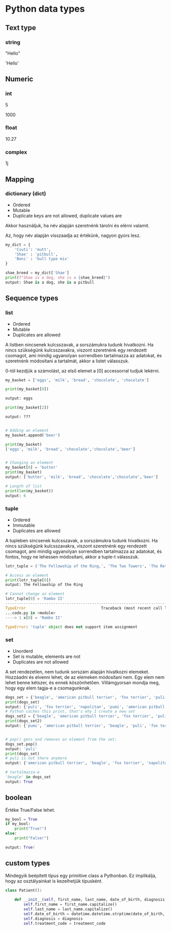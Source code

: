 # Python data types


## Text type

### string

"Hello"

'Hello'


## Numeric

### int
5

1000


### float

10.27


### complex
1j


## Mapping

### dictionary (dict)

* Ordered
* Mutable
* Duplicate keys are not allowed, duplicate values are

Akkor használjuk, ha név alapján szeretnénk tárolni és elérni valamit.

Az, hogy név alapján visszaadja az értékünk, nagyon gyors lesz.

```python
my_dict = {
    'Csuti': 'mutt',
    'Shae' : 'pitbull',
    'Boni' : 'bull type mix'
}

shae_breed = my_dict['Shae']
print(f"Shae is a dog, she is a {shae_breed}")
output: Shae is a dog, she is a pitbull

```


## Sequence types

### list

* Ordered
* Mutable
* Duplicates are allowed

A listben nincsenek kulcsszavak, a sorszámukra tudunk hivatkozni.
Ha nincs szükségünk kulcsszavakra, viszont szeretnénk egy rendezett csomagot, ami mindig ugyanolyan sorrendben tartalmazza az adatokat, és szeretnénk módosítani a tartalmát, akkor a listet válasszuk. 


0-tól kezdjük a számolást, az első elemet a [0] accessorral tudjuk lekérni.

```python
my_basket = ['eggs', 'milk', 'bread', 'chocolate', 'chocolate']

print(my_basket[0])

output: eggs

print(my_basket[2])

output: ???


# Adding an element
my_basket.append('beer')

print(my_basket)
['eggs', 'milk', 'bread', 'chocolate','chocolate','beer']


# Changing an element
my_basket[0] = 'butter'
print(my_basket)
output: ['butter', 'milk', 'bread', 'chocolate','chocolate','beer']

# Length of list
print(len(my_basket))
output: 6

```


### tuple

* Ordered
* Immutable
* Duplicates are allowed

A tupleben sincsenek kulcsszavak, a sorszámukra tudunk hivatkozni.
Ha nincs szükségünk kulcsszavakra, viszont szeretnénk egy rendezett csomagot, ami mindig ugyanolyan sorrendben tartalmazza az adatokat, és fontos, hogy ne lehessen módosítani, akkor a tuple-t válasszuk.

```python
lotr_tuple = ('The Fellowship of the Ring,', 'The Two Towers', 'The Return of the King')

# Access an element
print(lotr_tuple[0])
output: The Fellowship of the Ring

# Cannot change an element
lotr_tuple[0] = 'Rambo II'
---------------------------------------------------------------------------
TypeError                                 Traceback (most recent call last)
...code.py in <module>
----> 1 x[0] = 'Rambo II'

TypeError: 'tuple' object does not support item assignment

```


### set

* Unorderd
* Set is mutable, elements are not
* Duplicates are not allowed

A set rendezetlen, nem tudunk sorszám alapján hivatkozni elemeket.
Hozzáadni és elvenni lehet, de az elemeken módosítani nem.
Egy elem nem lehet benne kétszer, és ennek köszönhetően. Villámgyorsan mondja meg, hogy egy elem tagja-e a csomagunknak. 


```python
dogs_set = {'beagle', 'american pitbull terrier', 'fox terrier', 'puli', 'pumi', 'napolitan'}
print(dogs_set)
output: {'puli', 'fox terrier', 'napolitan', 'pumi', 'american pitbull terrier', 'beagle'}
# Python caches this print, that's why I create a new set
dogs_set2 = {'beagle', 'american pitbull terrier', 'fox terrier', 'puli', 'pumi', 'napolitan'}
print(dogs_set2)
output: {'pumi', 'american pitbull terrier', 'beagle', 'puli', 'fox terrier', 'napolitan'}


# pop() gets and removes an element from the set:
dogs_set.pop()
output: 'puli'
print(dogs_set)
# puli is not there anymore
output: {'american pitbull terrier', 'beagle', 'fox terrier', 'napolitan', 'pumi'}

# tartalmazza-e
'beagle' in dogs_set
output: True

```


## boolean

Értéke True/False lehet.

```python
my_bool = True
if my_bool:
    print("True!")
else:
    print("False!")

output: True!
```

## custom types

Mindegyik beépített típus egy primitive class a Pythonban. Ez implikálja, hogy az osztályainkat is kezelhetjük típusként.

```python
class Patient():
    
    def __init__(self, first_name, last_name, date_of_birth, diagnosis, treatment_code):
        self.first_name = first_name.capitalize()
        self.last_name = last_name.capitalize()
        self.date_of_birth = datetime.datetime.strptime(date_of_birth, 'yyyy-MM-dd')
        self.diagnosis = diagnosis
        self.treatment_code = treatment_code
```